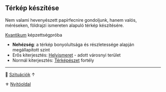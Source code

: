 ## Térkép készítése

Nem valami hevenyészett papírfecnire gondoljunk, hanem valós, méréseken, földrajzi ismereten alapuló térkép készítésére.

[Kvantikum](../kepzettsegek.szekunder/kvantikum.md) képzettségpróba
- **Nehézség**: a térkép bonyolultsága és részletessége alapján megállapított szint
- Erős kiterjesztés: [Helyismeret](../fortelyok.kiemelt/helyismeret.md) - adott városnyi terület
- Normál kiterjesztés: [Térképészet](../fortelyok.szabad/terkepeszet.md) fortély

---

🔗 [Szituációk](../150_szituaciok.md) ↑

⚜️ [Nyitóoldal](../start.md#15-szitu%C3%A1ci%C3%B3k)
